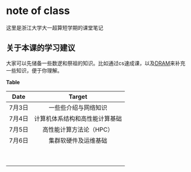 # note of class
这里是浙江大学大一超算短学期的课堂笔记  

## 关于本课的学习建议

大家可以先储备一些数逻和祭祖的知识。比如通过cs速成课，以及[DRAM](https://www.youtube.com/watch?v=7J7X7aZvMXQ)来补充一些知识，便于你理解。

**Table**

|  Date  |             Target             |
| :----: | :----------------------------: |
| 7月3日 |      一些些介绍与网络知识      |
| 7月4日 | 计算机体系结构和高性能计算基础 |
| 7月5日 |    高性能计算方法论（HPC）     |
| 7月6日 |      集群软硬件及运维基础      |
|        |                                |
|        |                                |
|        |                                |
|        |                                |
|        |                                |
|        |                                |
|        |                                |
|        |                                |
|        |                                |

